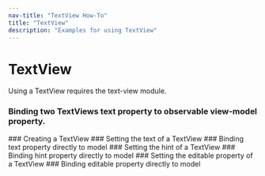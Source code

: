 ```yaml
---
nav-title: "TextView How-To"
title: "TextView"
description: "Examples for using TextView"
---
```

# TextView
Using a TextView requires the text-view module.
<snippet id='require-textmodules'/>
<snippet id='require-observable'/>
### Binding two TextViews text property to observable view-model property.
<snippet id='text-view-xml'/>
<snippet id='observable-declare'/>
### Creating a TextView
<snippet id='text-view-create'/>
### Setting the text of a TextView
<snippet id='set-text-value'/>
### Binding text property directly to model
<snippet id='binding-text-property'/>
### Setting the hint of a TextView
<snippet id='set-textview-hint'/>
### Binding hint property directly to model
<snippet id='binding-hint-property'/>
### Setting the editable property of a TextView
<snippet id='setting-editable-property'/>
### Binding editable property directly to model
<snippet id='binding-editable-property'/>
